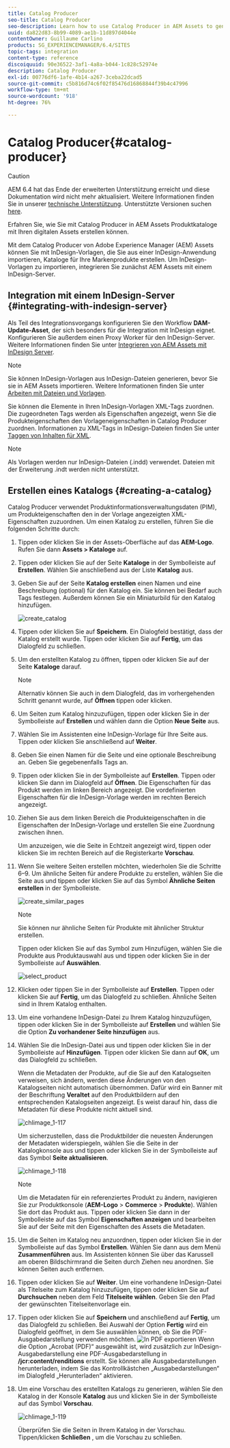 ```yaml
---
title: Catalog Producer
seo-title: Catalog Producer
seo-description: Learn how to use Catalog Producer in AEM Assets to generate product catalogs using your digital assets.
uuid: da822d83-8b99-4089-ae1b-11d897d4044e
contentOwner: Guillaume Carlino
products: SG_EXPERIENCEMANAGER/6.4/SITES
topic-tags: integration
content-type: reference
discoiquuid: 90e36522-3af1-4a8a-b044-1c828c52974e
description: Catalog Producer
exl-id: 00776df6-1afe-4b14-a267-3ceba22dcad5
source-git-commit: c5b816d74c6f02f85476d16868844f39b4c47996
workflow-type: tm+mt
source-wordcount: '918'
ht-degree: 76%

---
```


# Catalog Producer{#catalog-producer}

>[!CAUTION]
>
>AEM 6.4 hat das Ende der erweiterten Unterstützung erreicht und diese Dokumentation wird nicht mehr aktualisiert. Weitere Informationen finden Sie in unserer [technische Unterstützung](https://helpx.adobe.com/de/support/programs/eol-matrix.html). Unterstützte Versionen suchen [here](https://experienceleague.adobe.com/docs/?lang=de).

Erfahren Sie, wie Sie mit Catalog Producer in AEM Assets Produktkataloge mit Ihren digitalen Assets erstellen können.

Mit dem Catalog Producer von Adobe Experience Manager (AEM) Assets können Sie mit InDesign-Vorlagen, die Sie aus einer InDesign-Anwendung importieren, Kataloge für Ihre Markenprodukte erstellen. Um InDesign-Vorlagen zu importieren, integrieren Sie zunächst AEM Assets mit einem InDesign-Server.

## Integration mit einem InDesign-Server {#integrating-with-indesign-server}

Als Teil des Integrationsvorgangs konfigurieren Sie den Workflow **DAM-Update-Asset**, der sich besonders für die Integration mit InDesign eignet. Konfigurieren Sie außerdem einen Proxy Worker für den InDesign-Server. Weitere Informationen finden Sie unter [Integrieren von AEM Assets mit InDesign Server](/help/assets/indesign.md).

>[!NOTE]
>
>Sie können InDesign-Vorlagen aus InDesign-Dateien generieren, bevor Sie sie in AEM Assets importieren. Weitere Informationen finden Sie unter [Arbeiten mit Dateien und Vorlagen](https://helpx.adobe.com/de/indesign/using/files-templates.html).
>
>Sie können die Elemente in Ihren InDesign-Vorlagen XML-Tags zuordnen. Die zugeordneten Tags werden als Eigenschaften angezeigt, wenn Sie die Produkteigenschaften den Vorlageneigenschaften in Catalog Producer zuordnen. Informationen zu XML-Tags in InDesign-Dateien finden Sie unter [Taggen von Inhalten für XML](https://helpx.adobe.com/de/indesign/using/tagging-content-xml.html).

>[!NOTE]
>
>Als Vorlagen werden nur InDesign-Dateien (.indd) verwendet. Dateien mit der Erweiterung .indt werden nicht unterstützt.

## Erstellen eines Katalogs {#creating-a-catalog}

Catalog Producer verwendet Produktinformationsverwaltungsdaten (PIM), um Produkteigenschaften den in der Vorlage angezeigten XML-Eigenschaften zuzuordnen. Um einen Katalog zu erstellen, führen Sie die folgenden Schritte durch:

1. Tippen oder klicken Sie in der Assets-Oberfläche auf das **AEM-Logo**. Rufen Sie dann **Assets > Kataloge** auf.
1. Tippen oder klicken Sie auf der Seite **Kataloge** in der Symbolleiste auf **Erstellen**. Wählen Sie anschließend aus der Liste **Katalog** aus.
1. Geben Sie auf der Seite **Katalog erstellen** einen Namen und eine Beschreibung (optional) für den Katalog ein. Sie können bei Bedarf auch Tags festlegen. Außerdem können Sie ein Miniaturbild für den Katalog hinzufügen.

   ![create_catalog](assets/create_catalog.png)

1. Tippen oder klicken Sie auf **Speichern**. Ein Dialogfeld bestätigt, dass der Katalog erstellt wurde. Tippen oder klicken Sie auf **Fertig**, um das Dialogfeld zu schließen.
1. Um den erstellten Katalog zu öffnen, tippen oder klicken Sie auf der Seite **Kataloge** darauf.

   >[!NOTE]
   >
   >Alternativ können Sie auch in dem Dialogfeld, das im vorhergehenden Schritt genannt wurde, auf **Öffnen** tippen oder klicken.

1. Um Seiten zum Katalog hinzuzufügen, tippen oder klicken Sie in der Symbolleiste auf **Erstellen** und wählen dann die Option **Neue Seite** aus.
1. Wählen Sie im Assistenten eine InDesign-Vorlage für Ihre Seite aus. Tippen oder klicken Sie anschließend auf **Weiter**.
1. Geben Sie einen Namen für die Seite und eine optionale Beschreibung an. Geben Sie gegebenenfalls Tags an.
1. Tippen oder klicken Sie in der Symbolleiste auf **Erstellen**. Tippen oder klicken Sie dann im Dialogfeld auf **Öffnen**. Die Eigenschaften für das Produkt werden im linken Bereich angezeigt. Die vordefinierten Eigenschaften für die InDesign-Vorlage werden im rechten Bereich angezeigt.
1. Ziehen Sie aus dem linken Bereich die Produkteigenschaften in die Eigenschaften der InDesign-Vorlage und erstellen Sie eine Zuordnung zwischen ihnen.

   Um anzuzeigen, wie die Seite in Echtzeit angezeigt wird, tippen oder klicken Sie im rechten Bereich auf die Registerkarte **Vorschau**.

1. Wenn Sie weitere Seiten erstellen möchten, wiederholen Sie die Schritte 6–9. Um ähnliche Seiten für andere Produkte zu erstellen, wählen Sie die Seite aus und tippen oder klicken Sie auf das Symbol **Ähnliche Seiten erstellen** in der Symbolleiste.

   ![create_similar_pages](assets/create_similar_pages.png)

   >[!NOTE]
   >
   >Sie können nur ähnliche Seiten für Produkte mit ähnlicher Struktur erstellen.

   Tippen oder klicken Sie auf das Symbol zum Hinzufügen, wählen Sie die Produkte aus Produktauswahl aus und tippen oder klicken Sie in der Symbolleiste auf **Auswählen**.

   ![select_product](assets/select_product.png)

1. Klicken oder tippen Sie in der Symbolleiste auf **Erstellen**. Tippen oder klicken Sie auf **Fertig**, um das Dialogfeld zu schließen. Ähnliche Seiten sind in Ihrem Katalog enthalten.
1. Um eine vorhandene InDesign-Datei zu Ihrem Katalog hinzuzufügen, tippen oder klicken Sie in der Symbolleiste auf **Erstellen** und wählen Sie die Option **Zu vorhandener Seite hinzufügen** aus.
1. Wählen Sie die InDesign-Datei aus und tippen oder klicken Sie in der Symbolleiste auf **Hinzufügen**. Tippen oder klicken Sie dann auf **OK**, um das Dialogfeld zu schließen.

   Wenn die Metadaten der Produkte, auf die Sie auf den Katalogseiten verweisen, sich ändern, werden diese Änderungen von den Katalogseiten nicht automatisch übernommen. Dafür wird ein Banner mit der Beschriftung **Veraltet** auf den Produktbildern auf den entsprechenden Katalogseiten angezeigt. Es weist darauf hin, dass die Metadaten für diese Produkte nicht aktuell sind.

   ![chlimage_1-117](assets/chlimage_1-117.png)

   Um sicherzustellen, dass die Produktbilder die neuesten Änderungen der Metadaten widerspiegeln, wählen Sie die Seite in der Katalogkonsole aus und tippen oder klicken Sie in der Symbolleiste auf das Symbol **Seite aktualisieren**.

   ![chlimage_1-118](assets/chlimage_1-118.png)

   >[!NOTE]
   >
   >Um die Metadaten für ein referenziertes Produkt zu ändern, navigieren Sie zur Produktkonsole (**AEM-Logo** > **Commerce** > **Produkte**). Wählen Sie dort das Produkt aus. Tippen oder klicken Sie dann in der Symbolleiste auf das Symbol **Eigenschaften anzeigen** und bearbeiten Sie auf der Seite mit den Eigenschaften des Assets die Metadaten.

1. Um die Seiten im Katalog neu anzuordnen, tippen oder klicken Sie in der Symbolleiste auf das Symbol **Erstellen**. Wählen Sie dann aus dem Menü **Zusammenführen** aus. Im Assistenten können Sie über das Karussell am oberen Bildschirmrand die Seiten durch Ziehen neu anordnen. Sie können Seiten auch entfernen.

1. Tippen oder klicken Sie auf **Weiter**. Um eine vorhandene InDesign-Datei als Titelseite zum Katalog hinzuzufügen, tippen oder klicken Sie auf **Durchsuchen** neben dem Feld **Titelseite wählen**. Geben Sie den Pfad der gewünschten Titelseitenvorlage ein.
1. Tippen oder klicken Sie auf **Speichern** und anschließend auf **Fertig**, um das Dialogfeld zu schließen.
Bei Auswahl der Option **Fertig** wird ein Dialogfeld geöffnet, in dem Sie auswählen können, ob Sie die PDF-Ausgabedarstellung verwenden möchten.
   ![In PDF exportieren](assets/CatalogPDF.png)
Wenn die Option „Acrobat (PDF)“ ausgewählt ist, wird zusätzlich zur InDesign-Ausgabedarstellung eine PDF-Ausgabedarstellung in **/jcr:content/renditions** erstellt. Sie können alle Ausgabedarstellungen herunterladen, indem Sie das Kontrollkästchen „Ausgabedarstellungen“ im Dialogfeld „Herunterladen“ aktivieren.

1. Um eine Vorschau des erstellten Katalogs zu generieren, wählen Sie den Katalog in der Konsole **Katalog** aus und klicken Sie in der Symbolleiste auf das Symbol **Vorschau**.

   ![chlimage_1-119](assets/chlimage_1-119.png)

   Überprüfen Sie die Seiten in Ihrem Katalog in der Vorschau. Tippen/klicken **Schließen** , um die Vorschau zu schließen.
